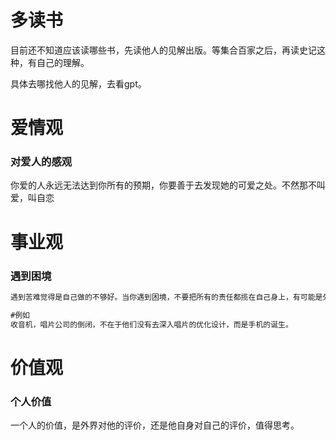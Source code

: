 # 多读书

目前还不知道应该读哪些书，先读他人的见解出版。等集合百家之后，再读史记这种，有自己的理解。

具体去哪找他人的见解，去看gpt。





# 爱情观

### 对爱人的感观

你爱的人永远无法达到你所有的预期，你要善于去发现她的可爱之处。不然那不叫爱，叫自恋







# 事业观

### 遇到困境

```sql
遇到苦难觉得是自己做的不够好。当你遇到困境，不要把所有的责任都揽在自己身上，有可能是外界的责任，有很多外界的环境我们没法改变。有些事情要看开

#例如
收音机，唱片公司的倒闭，不在于他们没有去深入唱片的优化设计，而是手机的诞生。


```





# 价值观

### 个人价值

一个人的价值，是外界对他的评价，还是他自身对自己的评价，值得思考。